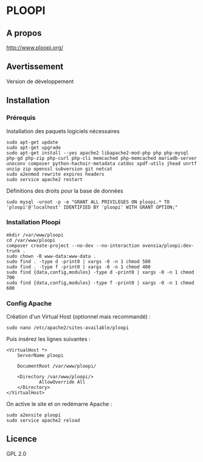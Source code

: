 # PLOOPI

## A propos

http://www.ploopi.org/

## Avertissement

Version de développement

## Installation

### Prérequis

Installation des paquets logiciels nécessaires

```console
sudo apt-get update
sudo apt-get upgrade
sudo apt-get install --yes apache2 libapache2-mod-php php php-mysql php-gd php-zip php-curl php-cli memcached php-memcached mariadb-server unoconv composer python-hachoir-metadata catdoc xpdf-utils jhead unrtf unzip zip openssl subversion git netcat
sudo a2enmod rewrite expires headers
sudo service apache2 restart
```

Définitions des droits pour la base de données

```console
sudo mysql -uroot -p -e "GRANT ALL PRIVILEGES ON ploopi.* TO 'ploopi'@'localhost' IDENTIFIED BY 'ploopi' WITH GRANT OPTION;"
```

### Installation Ploopi

```console
mkdir /var/www/ploopi
cd /var/www/ploopi
composer create-project --no-dev --no-interaction ovensia/ploopi:dev-trunk .
sudo chown -R www-data:www-data .
sudo find . -type d -print0 | xargs -0 -n 1 chmod 500
sudo find . -type f -print0 | xargs -0 -n 1 chmod 400
sudo find {data,config,modules} -type d -print0 | xargs -0 -n 1 chmod 700
sudo find {data,config,modules} -type f -print0 | xargs -0 -n 1 chmod 600
```

### Config Apache

Création d'un Virtual Host (optionnel mais recommandé) :

```console
sudo nano /etc/apache2/sites-available/ploopi
```

Puis insérez les lignes suivantes :

```apacheconf
<VirtualHost *>
    ServerName ploopi

    DocumentRoot /var/www/ploopi/

    <Directory /var/www/ploopi/>
            AllowOverride All
    </Directory>
</VirtualHost>
```

On active le site et on redémarre Apache :

```console
sudo a2ensite ploopi
sudo service apache2 reload
```

## Licence

GPL 2.0
